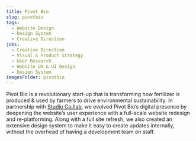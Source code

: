 ```yaml
---
title: Pivot Bio
slug: pivotbio
tags:
  - Website Design
  - Design System
  - Creative Direction
jobs:
  - Creative Direction
  - Visual & Product Strategy
  - User Research
  - Website UX & UI Design
  - Design System
imagesFolder: pivotbio
---
```


Pivot Bio is a revolutionary start-up that is transforming how fertilizer is produced & used by farmers to drive environmental sustainability. In partnership with [Studio Co.llab](https://studiocollab.co/), we evolved Pivot Bio’s digital presence by deepening the website’s user experience with a full-scale website redesign and re-platforming. Along with a full site refresh, we also created an extensive design system to make it easy to create updates internally, without the overhead of having a development team on staff.
